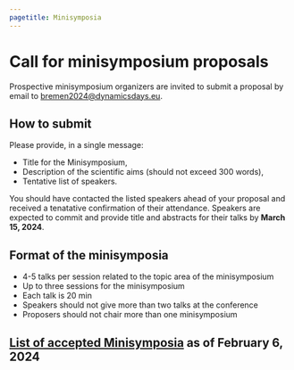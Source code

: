 ```yaml
---
pagetitle: Minisymposia
---
```


# Call for minisymposium proposals

Prospective minisymposium organizers are invited to submit a proposal by email to [bremen2024@dynamicsdays.eu](mailto:bremen2024@dynamicsdays.eu).

## How to submit

Please provide, in a single message:

* Title for the Minisymposium,
* Description of the scientific aims (should not exceed 300 words),
* Tentative list of speakers.

You should have contacted the listed speakers ahead of your proposal and received a tenatative confirmation of their attendance. Speakers are expected to commit and provide title and abstracts for their talks by **March 15, 2024**.

## Format of the minisymposia

* 4-5 talks per session related to the topic area of the minisymposium
* Up to three sessions for the minisymposium
* Each talk is 20 min
* Speakers should not give more than two talks at the conference
* Proposers should not chair more than one minisymposium

## [List of accepted Minisymposia](../Accepted/) as of February 6, 2024